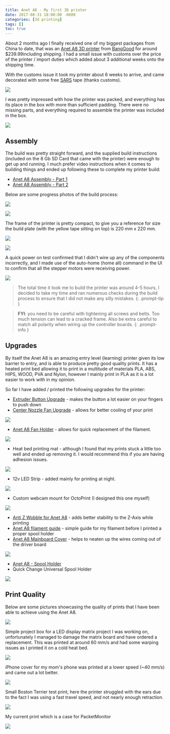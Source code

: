 ```yaml
---
title: Anet A8 - My first 3D printer
date: 2017-08-31 18:00:00 -0600
categories: [3d printing]
tags: []
toc: true
---
```


About 2 months ago I finally received one of my biggest packages from China to date, that was an [Anet A8 3D printer](https://www.banggood.com/Anet-A8-DIY-3D-Printer-Kit-1_75mm-or-0_4mm-Support-ABS-or-PLA-or-HIPS-p-1130694.html?imageAb=2&akmClientCountry=CA&cur_warehouse=CN) from [BangGood](https://www.banggood.com/) for around $239.99including shipping. I had a small issue with customs over the price of the printer / import duties which added about 3 additional weeks onto the shipping time.

With the customs issue it took my printer about 6 weeks to arrive, and came decorated with some free [SARS](https://www.sars.gov.za/) tape (thanks customs).

![](/assets/img/2017/2017-08-31/001.jpg)

I was pretty impressed with how the printer was packed, and everything has its place in the box with more than sufficient padding. There were no missing parts, and everything required to assemble the printer was included in the box.

![](/assets/img/2017/2017-08-31/002.jpg)

## Assembly
The build was pretty straight forward, and the supplied build instructions (included on the 8 Gb SD Card that came with the printer) were enough to get up and running. I much prefer video instructions when it comes to building things and ended up following these to complete my printer build:

- [Anet A8 Assembly - Part 1](https://www.youtube.com/watch?v=-tiHfzBQZpI)
- [Anet A8 Assembly - Part 2](https://www.youtube.com/watch?v=EbNocv6-OOQ)

Below are some progress photos of the build process:

![](/assets/img/2017/2017-08-31/003.jpg)

![](/assets/img/2017/2017-08-31/004.jpg)

The frame of the printer is pretty compact, to give you a reference for size the build plate (with the yellow tape sitting on top) is 220 mm x 220 mm.

![](/assets/img/2017/2017-08-31/005.jpg)

![](/assets/img/2017/2017-08-31/006.jpg)

A quick power on test confirmed that I didn't wire up any of the components incorrectly, and I made use of the auto-home (home all) command in the UI to confirm that all the stepper motors were receiving power.

![](/assets/img/2017/2017-08-31/007.jpg)

> The total time it took me to build the printer was around 4-5 hours, I decided to take my time and ran numerous checks during the build process to ensure that I did not make any silly mistakes.
{: .prompt-tip }

> **FYI**: you need to be careful with tightening all screws and belts. Too much tension can lead to a cracked frame. Also be extra careful to match all polarity when wiring up the controller boards.
{: .prompt-info }

## Upgrades
By itself the Anet A8 is an amazing entry level (learning) printer given its low barrier to entry, and is able to produce pretty good quality prints. It has a heated print bed allowing it to print in a multitude of materials PLA, ABS, HIPS, WOOD, PVA and Nylon, however I mainly print in PLA as it is a lot easier to work with in my opinion.

So far I have added / printed the following upgrades for the printer:

- [Extruder Button Upgrade](https://www.thingiverse.com/thing:1935151) - makes the button a lot easier on your fingers to push down
- [Center Nozzle Fan Upgrade](https://www.thingiverse.com/thing:1620630) - allows for better cooling of your print

![](/assets/img/2017/2017-08-31/008.jpg)

- [Anet A8 Fan Holder](https://www.thingiverse.com/thing:2373970) - allows for quick replacement of the filament.

![](/assets/img/2017/2017-08-31/009.jpg)

- Heat bed printing mat - although I found that my prints stuck a little too well and ended up removing it. I would recommend this if you are having adhesion issues.

![](/assets/img/2017/2017-08-31/010.jpg)

- 12v LED Strip - added mainly for printing at night.

![](/assets/img/2017/2017-08-31/011.jpg)

- Custom webcam mount for OctoPrint (I designed this one myself)

![](/assets/img/2017/2017-08-31/012.jpg)

- [Anti Z Wobble for Anet A8](https://www.thingiverse.com/thing:1858435) - adds better stability to the Z-Axis while printing
- [Anet A8 filament guide](https://www.thingiverse.com/thing:1764285) - simple guide for my filament before I printed a proper spool holder
- [Anet A8 Mainboard Cover](https://www.thingiverse.com/thing:2013479) - helps to neaten up the wires coming out of the driver board

![](/assets/img/2017/2017-08-31/013.jpg)

- [Anet A8 - Spool Holder](https://www.thingiverse.com/thing:2441675)
- Quick Change Universal Spool Holder

![](/assets/img/2017/2017-08-31/014.jpg)

## Print Quality
Below are some pictures showcasing the quality of prints that I have been able to achieve using the Anet A8.

![](/assets/img/2017/2017-08-31/015.jpg)

Simple project box for a LED display matrix project I was working on, unfortunately I managed to damage the matrix board and have ordered a replacement. This was printed at around 60 mm/s and had some warping issues as I printed it on a cold heat bed.

![](/assets/img/2017/2017-08-31/016.jpg)

iPhone cover for my mom's phone was printed at a lower speed (~40 mm/s) and came out a lot better.

![](/assets/img/2017/2017-08-31/017.jpg)

Small Boston Terrier test print, here the printer struggled with the ears due to the fact I was using a fast travel speed, and not nearly enough retraction.

![](/assets/img/2017/2017-08-31/018.jpg)

My current print which is a case for PacketMonitor

![](/assets/img/2017/2017-08-31/019.jpg)
